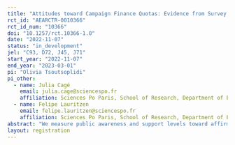 ```yaml
---
title: "Attitudes toward Campaign Finance Quotas: Evidence from Survey Experiment in Brazil"
rct_id: "AEARCTR-0010366"
rct_id_num: "10366"
doi: "10.1257/rct.10366-1.0"
date: "2022-11-07"
status: "in_development"
jel: "C93, D72, J45, J71"
start_year: "2022-11-07"
end_year: "2023-03-01"
pi: "Olivia Tsoutsoplidi"
pi_other:
  - name: Julia Cagé
    email: julia.cage@sciencespo.fr
    affiliation: Sciences Po Paris, School of Research, Department of Economics
  - name: Felipe Lauritzen
    email: felipe.lauritzen@sciencespo.fr
    affiliation: Sciences Po Paris, School of Research, Department of Economics
abstract: "We measure public awareness and support levels toward affirmative action for women in elected office across the Brazilian population. We evaluate the effect of providing citizens with information about recent reforms in the campaign finance system tying the public funding of elections to gender allocation rules (henceforth, “campaign finance quotas”). We compare support for campaign finance quotas against underlying preferences for female representation and disentangle it from attitudes towards public funding. We correlate both with political preferences and voting behavior in the past 2022 general elections. We conduct a survey experiment of 2,000 individuals with physical interviews across 120 towns in Brazil and give them information about the new Electoral Fund, on its size and allocation rules across parties based on the gender of their candidates. We aim first to assess the level of public awareness on these reforms, and then to evaluate their informational effect on citizens’ preferences for this affirmative action policy. The treatment will consist of exposing a randomized set of the respondents each to information about one of three reforms (three different treatments), while the rest are not exposed and used as a control group. We contribute to the literature on gender quotas by documenting empirically whether there is a principle-policy paradox and a backlash effect that would diminish their effectiveness in Brazil."
layout: registration
---
```


